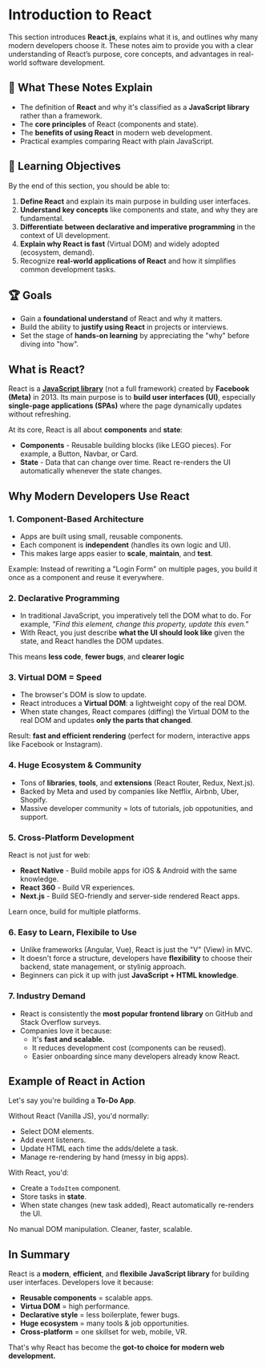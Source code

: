 # Introduction to React

This section introduces **React.js**, explains what it is, and outlines why many modern developers choose it. These notes aim to provide you with a clear understanding of React’s purpose, core concepts, and advantages in real-world software development.

## 📖 What These Notes Explain

- The definition of **React** and why it's classified as a **JavaScript library** rather than a framework.
- The **core principles** of React (components and state).
- The **benefits of using React** in modern web development.
- Practical examples comparing React with plain JavaScript.

## 🎯 Learning Objectives

By the end of this section, you should be able to:

1. **Define React** and explain its main purpose in building user interfaces.
2. **Understand key concepts** like components and state, and why they are fundamental.
3. **Differentiate between declarative and imperative programming** in the context of UI development.
4. **Explain why React is fast** (Virtual DOM) and widely adopted (ecosystem, demand).
5. Recognize **real-world applications of React** and how it simplifies common development tasks.

## 🏆 Goals

- Gain a **foundational understand** of React and why it matters.
- Build the ability to **justify using React** in projects or interviews.
- Set the stage of **hands-on learning** by appreciating the "why" before diving into "how".

## What is React?

React is a [**JavaScript library**](/notes/react/javascript-library.md) (not a full framework) created by **Facebook (Meta)** in 2013. Its main purpose is to **build user interfaces (UI)**, especially **single-page applications (SPAs)** where the page dynamically updates without refreshing.

At its core, React is all about **components** and **state**:

- **Components** - Reusable building blocks (like LEGO pieces). For example, a Button, Navbar, or Card.
- **State** - Data that can change over time. React re-renders the UI automatically whenever the state changes.

## Why Modern Developers Use React

### 1. Component-Based Architecture

- Apps are built using small, reusable components.
- Each component is **independent** (handles its own logic and UI).
- This makes large apps easier to **scale**, **maintain**, and **test**.

Example: Instead of rewriting a "Login Form" on multiple pages, you build it once as a component and reuse it everywhere.

### 2. Declarative Programming

- In traditional JavaScript, you <span title="The word imperatively is the adverb form of imperative meaning doing something as if it's a command or requirement. In programming, it means telling the computer how to do something step by step.">imperatively</span> tell the DOM what to do. For example, _"Find this element, change this property, update this even."_
- With React, you just describe **what the UI should look like** given the state, and React handles the DOM updates.

This means **less code**, **fewer bugs**, and **clearer logic**

### 3. Virtual DOM = Speed

- The browser's DOM is slow to update.
- React introduces a **Virtual DOM**: a lightweight copy of the real DOM.
- When state changes, React compares (diffing) the Virtual DOM to the real DOM and updates **only the parts that changed**.

Result: **fast and efficient rendering** (perfect for modern, interactive apps like Facebook or Instagram).

### 4. Huge Ecosystem & Community

- Tons of **libraries**, **tools**, and **extensions** (React Router, Redux, Next.js).
- Backed by Meta and used by companies like Netflix, Airbnb, Uber, Shopify.
- Massive developer community = lots of tutorials, job oppotunities, and support.

### 5. Cross-Platform Development

React is not just for web:

- **React Native** - Build mobile apps for iOS & Android with the same knowledge.
- **React 360** - Build VR experiences.
- **Next.js** - Build SEO-friendly and server-side rendered React apps.

Learn once, build for multiple platforms.

### 6. Easy to Learn, Flexibile to Use

- Unlike frameworks (Angular, Vue), React is just the "V" (View) in MVC.
- It doesn't force a structure, developers have **flexibility** to choose their backend, state management, or stylinig approach.
- Beginners can pick it up with just **JavaScript + HTML knowledge**.

### 7. Industry Demand

- React is consistently the **most popular frontend library** on GitHub and Stack Overflow surveys.
- Companies love it because:
  - It's **fast and scalable.**
  - It reduces development cost (components can be reused).
  - Easier onboarding since many developers already know React.

## Example of React in Action

Let's say you're building a **To-Do App**.

Without React (Vanilla JS), you'd normally:

- Select DOM elements.
- Add event listeners.
- Update HTML each time the adds/delete a task.
- Manage re-rendering by hand (messy in big apps).

With React, you'd:

- Create a `TodoItem` component.
- Store tasks in **state**.
- When state changes (new task added), React automatically re-renders the UI.

No manual DOM manipulation. Cleaner, faster, scalable.

## In Summary

React is a **modern**, **efficient**, and **flexibile** **JavaScript library** for building user interfaces. Developers love it because:

- **Reusable components** = scalable apps.
- **Virtua DOM** = high performance.
- **Declarative style** = less boilerplate, fewer bugs.
- **Huge ecosystem** = many tools & job opportunities.
- **Cross-platform** = one skillset for web, mobile, VR.

That's why React has become the **got-to choice for modern web development.**
